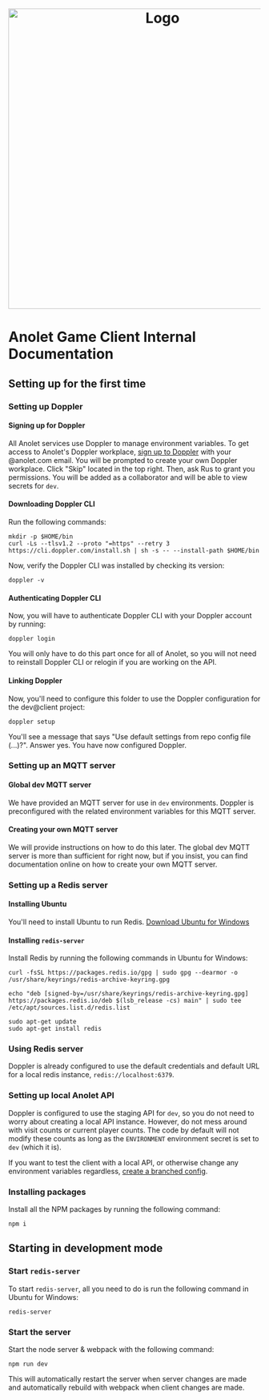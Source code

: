 <h1 align="center">
	<a>
		<img align="center"
			width="600"
			alt="Logo"
			src="https://cdn.anolet.com/logos/longform/color/LongFormSideBlack80.png">
	</a>
</h1>

# Anolet Game Client Internal Documentation

## Setting up for the first time
### Setting up Doppler
#### Signing up for Doppler
All Anolet services use Doppler to manage environment variables. To get access to Anolet's Doppler workplace, [sign up to Doppler](https://dashboard.doppler.com/register) with your @anolet.com email. You will be prompted to create your own Doppler workplace. Click "Skip" located in the top right. Then, ask Rus to grant you permissions. You will be added as a collaborator and will be able to view secrets for `dev`.
#### Downloading Doppler CLI
Run the following commands:
```shell
mkdir -p $HOME/bin
curl -Ls --tlsv1.2 --proto "=https" --retry 3 https://cli.doppler.com/install.sh | sh -s -- --install-path $HOME/bin
```
Now, verify the Doppler CLI was installed by checking its version:
```shell
doppler -v
```
#### Authenticating Doppler CLI
Now, you will have to authenticate Doppler CLI with your Doppler account by running:
```shell
doppler login
```
You will only have to do this part once for all of Anolet, so you will not need to reinstall Doppler CLI or relogin if you are working on the API.
#### Linking Doppler
Now, you'll need to configure this folder to use the Doppler configuration for the dev@client project:
```shell
doppler setup
```
You'll see a message that says "Use default settings from repo config file (...)?". Answer yes.
You have now configured Doppler.

### Setting up an MQTT server
#### Global dev MQTT server
We have provided an MQTT server for use in `dev` environments. Doppler is preconfigured with the related environment variables for this MQTT server.
#### Creating your own MQTT server
We will provide instructions on how to do this later. The global dev MQTT server is more than sufficient for right now, but if you insist, you can find documentation online on how to create your own MQTT server.

### Setting up a Redis server
#### Installing Ubuntu
You'll need to install Ubuntu to run Redis. [Download Ubuntu for Windows](https://www.microsoft.com/store/productId/9NBLGGH4MSV6)
#### Installing `redis-server`
Install Redis by running the following commands in Ubuntu for Windows:
```shell
curl -fsSL https://packages.redis.io/gpg | sudo gpg --dearmor -o /usr/share/keyrings/redis-archive-keyring.gpg

echo "deb [signed-by=/usr/share/keyrings/redis-archive-keyring.gpg] https://packages.redis.io/deb $(lsb_release -cs) main" | sudo tee /etc/apt/sources.list.d/redis.list

sudo apt-get update
sudo apt-get install redis
```
### Using Redis server
Doppler is already configured to use the default credentials and default URL for a local redis instance, `redis://localhost:6379`. 

### Setting up local Anolet API
Doppler is configured to use the staging API for `dev`, so you do not need to worry about creating a local API instance. However, do not mess around with visit counts or current player counts. The code by default will not modify these counts as long as the `ENVIRONMENT` environment secret is set to `dev` (which it is).

If you want to test the client with a local API, or otherwise change any environment variables regardless, [create a branched config](https://docs.doppler.com/docs/branch-configs).

### Installing packages
Install all the NPM packages by running the following command:
```shell
npm i
```

## Starting in development mode

### Start `redis-server`
To start `redis-server`, all you need to do is run the following command in Ubuntu for Windows:
```shell
redis-server
```

### Start the server
Start the node server & webpack with the following command:
```shell
npm run dev
```
This will automatically restart the server when server changes are made and automatically rebuild with webpack when client changes are made.